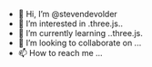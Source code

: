 - 👋 Hi, I’m @stevendevolder
- 👀 I’m interested in .three.js..
- 🌱 I’m currently learning ..three.js.
- 💞️ I’m looking to collaborate on ...
- 📫 How to reach me ...

<!---
stevendevolder/stevendevolder is a ✨ special ✨ repository because its `README.md` (this file) appears on your GitHub profile.
You can click the Preview link to take a look at your changes.
--->
